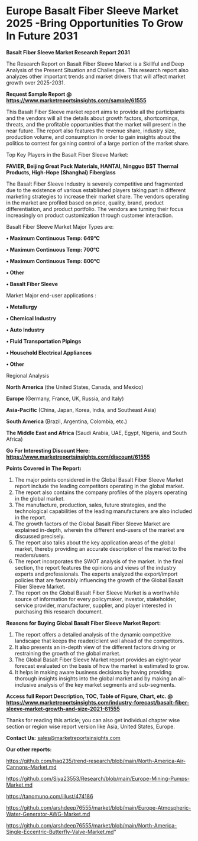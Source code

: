 # Europe Basalt Fiber Sleeve Market 2025 -Bring Opportunities To Grow In Future 2031

<strong>Basalt Fiber Sleeve Market Research Report 2031</strong>

The Research Report on Basalt Fiber Sleeve Market is a Skillful and Deep Analysis of the Present Situation and Challenges. This research report also analyzes other important trends and market drivers that will affect market growth over 2025-2031.

<strong>Request Sample Report @ <a href=https://www.marketreportsinsights.com/sample/61555>https://www.marketreportsinsights.com/sample/61555</a></strong>

This Basalt Fiber Sleeve market report aims to provide all the participants and the vendors will all the details about growth factors, shortcomings, threats, and the profitable opportunities that the market will present in the near future. The report also features the revenue share, industry size, production volume, and consumption in order to gain insights about the politics to contest for gaining control of a large portion of the market share.

Top Key Players in the Basalt Fiber Sleeve Market:

<strong>FAVIER, Beijing Great Pack Materials, HANTAI, Ningguo BST Thermal Products, High-Hope (Shanghai) Fiberglass</strong>

The Basalt Fiber Sleeve Industry is severely competitive and fragmented due to the existence of various established players taking part in different marketing strategies to increase their market share. The vendors operating in the market are profiled based on price, quality, brand, product differentiation, and product portfolio. The vendors are turning their focus increasingly on product customization through customer interaction.

Basalt Fiber Sleeve Market Major Types are:

<strong>• Maximum Continuous Temp: 649°C

• Maximum Continuous Temp: 700°C

• Maximum Continuous Temp: 800°C

• Other

• Basalt Fiber Sleeve</strong>

Market Major end-user applications :

<strong>• Metallurgy

• Chemical Industry

• Auto Industry

• Fluid Transportation Pipings

• Household Electrical Appliances

• Other</strong>

Regional Analysis

</u><strong><b>North America</b></strong> (the United States, Canada, and Mexico)

<strong><b>Europe </b></strong>(Germany, France, UK, Russia, and Italy)

<strong><b>Asia-Pacific</b></strong> (China, Japan, Korea, India, and Southeast Asia)

<strong><b>South America</b></strong> (Brazil, Argentina, Colombia, etc.)

<strong><b>The Middle East and Africa</b></strong> (Saudi Arabia, UAE, Egypt, Nigeria, and South Africa)

<strong>Go For Interesting Discount Here: <a href=https://www.marketreportsinsights.com/discount/61555>https://www.marketreportsinsights.com/discount/61555</a></strong>

<strong>Points Covered in The Report:</strong>
<ol>
  <li>The major points considered in the Global Basalt Fiber Sleeve Market report include the leading competitors operating in the global market.</li>
  <li>The report also contains the company profiles of the players operating in the global market.</li>
  <li>The manufacture, production, sales, future strategies, and the technological capabilities of the leading manufacturers are also included in the report.</li>
  <li>The growth factors of the Global Basalt Fiber Sleeve Market are explained in-depth, wherein the different end-users of the market are discussed precisely.</li>
  <li>The report also talks about the key application areas of the global market, thereby providing an accurate description of the market to the readers/users.</li>
  <li>The report incorporates the SWOT analysis of the market. In the final section, the report features the opinions and views of the industry experts and professionals. The experts analyzed the export/import policies that are favorably influencing the growth of the Global Basalt Fiber Sleeve Market.</li>
  <li>The report on the Global Basalt Fiber Sleeve Market is a worthwhile source of information for every policymaker, investor, stakeholder, service provider, manufacturer, supplier, and player interested in purchasing this research document.</li>
</ol>
<strong>Reasons for Buying Global Basalt Fiber Sleeve Market Report:</strong>

<ol>
  <li>The report offers a detailed analysis of the dynamic competitive landscape that keeps the reader/client well ahead of the competitors.</li>
  <li>It also presents an in-depth view of the different factors driving or restraining the growth of the global market.</li>
  <li>The Global Basalt Fiber Sleeve Market report provides an eight-year forecast evaluated on the basis of how the market is estimated to grow.</li>
  <li>It helps in making aware business decisions by having providing thorough insights insights into the global market and by making an all-inclusive analysis of the key market segments and sub-segments.</li>
</ol>
<strong>Access full Report Description, TOC, Table of Figure, Chart, etc. @ <a href=https://www.marketreportsinsights.com/industry-forecast/basalt-fiber-sleeve-market-growth-and-size-2021-61555>https://www.marketreportsinsights.com/industry-forecast/basalt-fiber-sleeve-market-growth-and-size-2021-61555</a></strong>


Thanks for reading this article; you can also get individual chapter wise section or region wise report version like Asia, United States, Europe.

<strong>Contact Us:</strong>
sales@marketreportsinsights.com

<strong>Our other reports:</strong>

<a href=https://github.com/haq235/trend-research/blob/main/North-America-Air-Cannons-Market.md>https://github.com/haq235/trend-research/blob/main/North-America-Air-Cannons-Market.md</a>

<a href=https://github.com/Siya23553/Research/blob/main/Europe-Mining-Pumps-Market.md>https://github.com/Siya23553/Research/blob/main/Europe-Mining-Pumps-Market.md</a>

<a href=https://tanomuno.com/illust/474186>https://tanomuno.com/illust/474186</a>

<a href=https://github.com/arshdeep76555/market/blob/main/Europe-Atmospheric-Water-Generator-AWG-Market.md>https://github.com/arshdeep76555/market/blob/main/Europe-Atmospheric-Water-Generator-AWG-Market.md</a>

<a href=https://github.com/arshdeep76555/market/blob/main/North-America-Single-Eccentric-Butterfly-Valve-Market.md>https://github.com/arshdeep76555/market/blob/main/North-America-Single-Eccentric-Butterfly-Valve-Market.md</a>"
